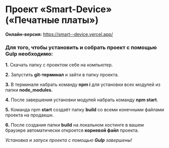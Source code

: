 # Проект «Smart-Device» («Печатные платы»)

**Онлайн-версия:** https://smart--device.vercel.app/

### **Для того, чтобы установить и собрать проект с помощью Gulp необходимо:**

**1.** Скачать папку с проектом себе на компьютер.

**2.** Запустить **git-терминал** и зайти в папку проекта.

**3.** В терминале набрать команду **npm i** для установки всех модулей из папки **node_modules.** 

**4.** После завершения установки модулей набрать команду **npm start**. 

**5.** Команда npm **start** создаёт папку **build** со всеми конечными файлами проекта на продакшн. 

**6.** После создания папки **build** на локальном хостинге в вашем браузере автоматически откроется **корневой файл** проекта.

_Установка и запуск проекта с помощью **Gulp** завершены!_
